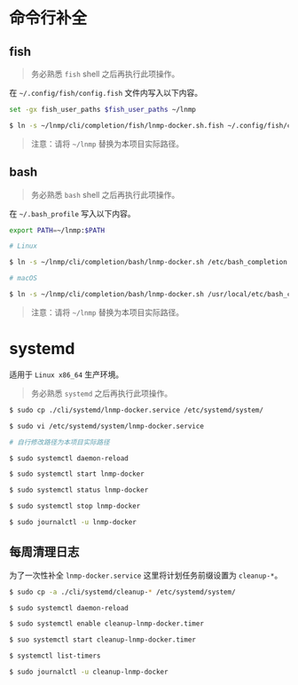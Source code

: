 # 命令行补全

## fish

>务必熟悉 `fish` shell 之后再执行此项操作。

在 `~/.config/fish/config.fish` 文件内写入以下内容。

```bash
set -gx fish_user_paths $fish_user_paths ~/lnmp
```

```bash
$ ln -s ~/lnmp/cli/completion/fish/lnmp-docker.sh.fish ~/.config/fish/completions/
```

>注意：请将 `~/lnmp` 替换为本项目实际路径。

## bash

>务必熟悉 `bash` shell 之后再执行此项操作。

在 `~/.bash_profile` 写入以下内容。

```bash
export PATH=~/lnmp:$PATH
```

```bash
# Linux

$ ln -s ~/lnmp/cli/completion/bash/lnmp-docker.sh /etc/bash_completion.d/lnmp-docker.sh

# macOS

$ ln -s ~/lnmp/cli/completion/bash/lnmp-docker.sh /usr/local/etc/bash_completion.d/lnmp-docker.sh
```

>注意：请将 `~/lnmp` 替换为本项目实际路径。

# systemd

适用于 `Linux x86_64` 生产环境。

>务必熟悉 `systemd` 之后再执行此项操作。

```bash
$ sudo cp ./cli/systemd/lnmp-docker.service /etc/systemd/system/

$ sudo vi /etc/systemd/system/lnmp-docker.service

# 自行修改路径为本项目实际路径

$ sudo systemctl daemon-reload

$ sudo systemctl start lnmp-docker

$ sudo systemctl status lnmp-docker

$ sudo systemctl stop lnmp-docker

$ sudo journalctl -u lnmp-docker
```

## 每周清理日志

为了一次性补全 `lnmp-docker.service` 这里将计划任务前缀设置为 `cleanup-*`。

```bash
$ sudo cp -a ./cli/systemd/cleanup-* /etc/systemd/system/

$ sudo systemctl daemon-reload

$ sudo systemctl enable cleanup-lnmp-docker.timer

$ suo systemctl start cleanup-lnmp-docker.timer

$ systemctl list-timers

$ sudo journalctl -u cleanup-lnmp-docker
```
